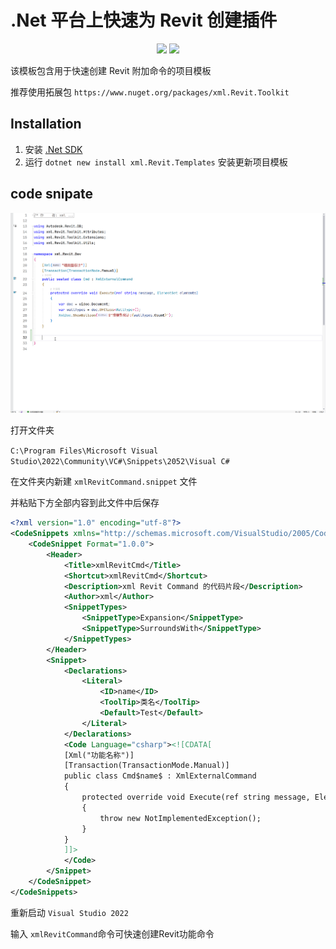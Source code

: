 # .Net 平台上快速为 Revit 创建插件

<p align="center">
  <a href="https://www.nuget.org/packages/xml.Revit.Templates"><img src="https://img.shields.io/nuget/v/xml.Revit.Templates?style=for-the-badge"></a>
  <a href="https://www.nuget.org/packages/xml.Revit.Templates"><img src="https://img.shields.io/nuget/dt/xml.Revit.Templates?style=for-the-badge"></a>
</p>

该模板包含用于快速创建 Revit 附加命令的项目模板

推荐使用拓展包 `https://www.nuget.org/packages/xml.Revit.Toolkit`

## Installation

1. 安装 [.Net SDK](https://dotnet.microsoft.com/download)
2. 运行 `dotnet new install xml.Revit.Templates` 安装更新项目模板

## code snipate

<p align="left">
    <picture>
        <source media="(prefers-color-scheme: dark)" width="750" srcset="https://raw.githubusercontent.com/ZedMoster/xml.Revit.Templates/main/assets/xmlRevitCommand.gif">
        <img alt="xmlRevitCommand" width="750" src="https://raw.githubusercontent.com/ZedMoster/xml.Revit.Templates/main/assets/xmlRevitCommand.gif">
    </picture>
</p>

打开文件夹

`C:\Program Files\Microsoft Visual Studio\2022\Community\VC#\Snippets\2052\Visual C#`

在文件夹内新建 `xmlRevitCommand.snippet` 文件

并粘贴下方全部内容到此文件中后保存

```xml
<?xml version="1.0" encoding="utf-8"?>
<CodeSnippets xmlns="http://schemas.microsoft.com/VisualStudio/2005/CodeSnippet">
	<CodeSnippet Format="1.0.0">
		<Header>
			<Title>xmlRevitCmd</Title>
			<Shortcut>xmlRevitCmd</Shortcut>
			<Description>xml Revit Command 的代码片段</Description>
			<Author>xml</Author>
			<SnippetTypes>
				<SnippetType>Expansion</SnippetType>
				<SnippetType>SurroundsWith</SnippetType>
			</SnippetTypes>
		</Header>
		<Snippet>
			<Declarations>
				<Literal>
					<ID>name</ID>
					<ToolTip>类名</ToolTip>
					<Default>Test</Default>
				</Literal>
			</Declarations>
			<Code Language="csharp"><![CDATA[
			[Xml("功能名称")]
			[Transaction(TransactionMode.Manual)]
			public class Cmd$name$ : XmlExternalCommand
			{
				protected override void Execute(ref string message, ElementSet elements)
				{
					throw new NotImplementedException();
				}		
			}
			]]>
			</Code>
		</Snippet>
	</CodeSnippet>
</CodeSnippets>

```

重新启动 `Visual Studio 2022` 

输入 `xmlRevitCommand`命令可快速创建Revit功能命令

